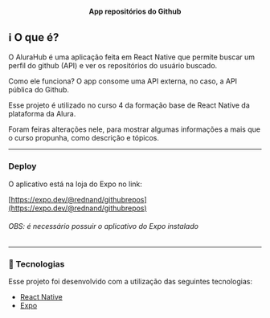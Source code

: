 
<h4 align="center"> 
	App repositórios do Github 
</h4>


## :information_source: O que é?

O AluraHub é uma aplicação feita em React Native que permite buscar um perfil do github (API) e ver os repositórios do usuário buscado.

Como ele funciona? O app consome uma API externa, no caso, a API pública do Github.

Esse projeto é utilizado no curso 4 da formação base de React Native da plataforma da Alura.

Foram feiras alterações nele, para mostrar algumas informações a mais que o curso propunha, como descrição e tópicos.

_____

### Deploy
<p>O aplicativo está na loja do Expo no link:</p>

[https://expo.dev/@rednand/githubrepos](https://expo.dev/@rednand/githubrepos)

###### OBS: é necessário possuir o aplicativo do Expo instalado


_____

### :rocket: Tecnologias

Esse projeto foi desenvolvido com a utilização das seguintes tecnologias:
- [React Native][rn]
- [Expo][expo]

[nodejs]: https://nodejs.org/
[expo]: https://docs.expo.dev/
[rn]: https://facebook.github.io/react-native/
[yarn]: https://yarnpkg.com/
